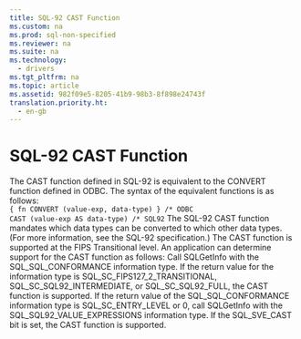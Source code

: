```yaml
---
title: SQL-92 CAST Function
ms.custom: na
ms.prod: sql-non-specified
ms.reviewer: na
ms.suite: na
ms.technology: 
  - drivers
ms.tgt_pltfrm: na
ms.topic: article
ms.assetid: 982f09e5-8205-41b9-98b3-8f898e24743f
translation.priority.ht: 
  - en-gb
---
```

# SQL-92 CAST Function
<?xml version="1.0" encoding="utf-8"?>
<developerReferenceWithoutSyntaxDocument xmlns="http://ddue.schemas.microsoft.com/authoring/2003/5" xmlns:xlink="http://www.w3.org/1999/xlink" xmlns:xsi="http://www.w3.org/2001/XMLSchema-instance" xsi:schemaLocation="http://ddue.schemas.microsoft.com/authoring/2003/5 http://dduestorage.blob.core.windows.net/ddueschema/developer.xsd">
  <introduction>
    <para>The <legacyBold>CAST</legacyBold> function defined in SQL-92 is equivalent to the <legacyBold>CONVERT</legacyBold> function defined in ODBC. The syntax of the equivalent functions is as follows:</para>
  </introduction>
  <section>
    <content>
      <code>{ fn CONVERT (value-exp, data-type) } /* ODBC
CAST (value-exp AS data-type) /* SQL92</code>
      <para>The SQL-92 <legacyBold>CAST</legacyBold> function mandates which data types can be converted to which other data types. (For more information, see the SQL-92 specification.) The <legacyBold>CAST</legacyBold> function is supported at the FIPS Transitional level.</para>
      <para>An application can determine support for the <legacyBold>CAST</legacyBold> function as follows:

</para>
      <list class="ordered">
        <listItem>
          <para>Call <legacyBold>SQLGetInfo</legacyBold> with the SQL_SQL_CONFORMANCE information type. If the return value for the information type is SQL_SC_FIPS127_2_TRANSITIONAL, SQL_SC_SQL92_INTERMEDIATE, or SQL_SC_SQL92_FULL, the <legacyBold>CAST</legacyBold> function is supported.</para>
        </listItem>
        <listItem>
          <para>If the return value of the SQL_SQL_CONFORMANCE information type is SQL_SC_ENTRY_LEVEL or 0, call <legacyBold>SQLGetInfo</legacyBold> with the SQL_SQL92_VALUE_EXPRESSIONS information type. If the SQL_SVE_CAST bit is set, the <legacyBold>CAST</legacyBold> function is supported.</para>
        </listItem>
      </list>
    </content>
  </section>
  <relatedTopics />
</developerReferenceWithoutSyntaxDocument>